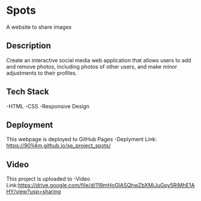 # Spots

A website to share images

## Description

Create an interactive social media web application that allows users to add and remove photos, including photos of other users, and make minor adjustments to their profiles.

## Tech Stack

-HTML
-CSS
-Responsive Design

## Deployment

This webpage is deployed to GitHub Pages
-Deplyment Link: https://901j4m.github.io/se_project_spots/

## Video

This project is uploaded to
-Video Link:https://drive.google.com/file/d/119mHoGlASQhwZbXMiJuGpy5RiMhE1AHY/view?usp=sharing
